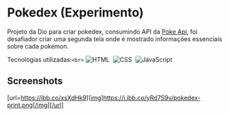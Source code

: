 # Pokedex (Experimento)

Projeto da Dio para criar pokedex, consumindo API da [Poke Api](https://pokeapi.co/), foi desafiador criar uma segunda tela onde é mostrado informações essenciais sobre cada pokemon.

Tecnologias utilizadas:`<br>`
![HTML](https://img.shields.io/badge/-HTML-05122A?style=flat&logo=HTML5)&nbsp;
![CSS](https://img.shields.io/badge/-CSS-05122A?style=flat&logo=CSS3&logoColor=1572B6)&nbsp;
![JavaScript](https://img.shields.io/badge/-JavaScript-05122A?style=flat&logo=javascript)&nbsp;

## Screenshots

[url=https://ibb.co/xsXdHk9][img]https://i.ibb.co/yRd7S9v/pokedex-print.png[/img][/url]
